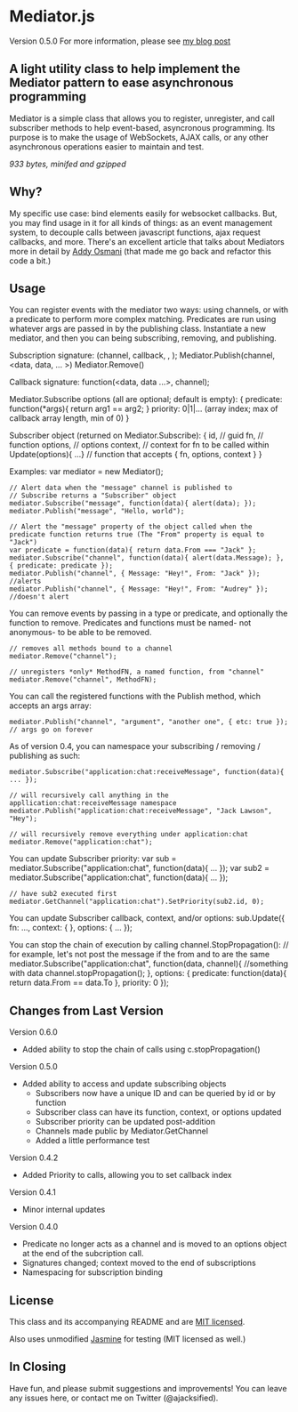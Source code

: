 Mediator.js
===========
Version 0.5.0
For more information, please see 
[my blog post](http://www.thejacklawson.com/index.php/2011/06/mediators-for-modularized-asynchronous-programming-in-javascript/)

A light utility class to help implement the Mediator pattern to ease asynchronous programming
---------------------------------------------

Mediator is a simple class that allows you to register, unregister, and call 
subscriber methods to help event-based, asyncronous programming.  Its purpose 
is to make the usage of WebSockets, AJAX calls, or any other asynchronous 
operations easier to maintain and test.

*933 bytes, minifed and gzipped*

Why?
---
My specific use case: bind elements easily for websocket callbacks. But, you
may find usage in it for all kinds of things: as an event management system,
to decouple calls between javascript functions, ajax request callbacks, and
more. There's an excellent article that talks about Mediators more in detail
by [Addy Osmani](http://addyosmani.com/largescalejavascript/#mediatorpattern)
(that made me go back and refactor this code a bit.)

Usage
-----

You can register events with the mediator two ways: using channels, or with a 
predicate to perform more complex matching. Predicates are run using whatever
args are passed in by the publishing class. Instantiate a new mediator, and
then you can being subscribing, removing, and publishing.

Subscription signature:
    (channel, callback, <options>, <context>);
    Mediator.Publish(channel, <data, data, ... >)
    Mediator.Remove(<channel>) 

Callback signature:
    function(<data, data ...>, channel);
    

Mediator.Subscribe options (all are optional; default is empty):
    { 
      predicate: function(*args){ return arg1 == arg2; } 
      priority: 0|1|... (array index; max of callback array length, min of 0)
    }

Subscriber object (returned on Mediator.Subscribe):
    {
      id, // guid
      fn, // function
      options, // options
      context, // context for fn to be called within
      Update(options){ ...} // function that accepts { fn, options, context }
    }

Examples:
    var mediator = new Mediator();

    // Alert data when the "message" channel is published to
    // Subscribe returns a "Subscriber" object
    mediator.Subscribe("message", function(data){ alert(data); });
    mediator.Publish("message", "Hello, world");
    
    // Alert the "message" property of the object called when the predicate function returns true (The "From" property is equal to "Jack")
    var predicate = function(data){ return data.From === "Jack" };
    mediator.Subscribe("channel", function(data){ alert(data.Message); }, { predicate: predicate });
    mediator.Publish("channel", { Message: "Hey!", From: "Jack" }); //alerts
    mediator.Publish("channel", { Message: "Hey!", From: "Audrey" }); //doesn't alert

You can remove events by passing in a type or predicate, and optionally the 
function to remove. Predicates and functions must be named- not anonymous- 
to be able to be removed.

    // removes all methods bound to a channel 
    mediator.Remove("channel");
    
    // unregisters *only* MethodFN, a named function, from "channel" 
    mediator.Remove("channel", MethodFN);
    
You can call the registered functions with the Publish method, which accepts 
an args array:

    mediator.Publish("channel", "argument", "another one", { etc: true }); // args go on forever

As of version 0.4, you can namespace your subscribing / removing / publishing as such:

    mediator.Subscribe("application:chat:receiveMessage", function(data){ ... });
    
    // will recursively call anything in the appllication:chat:receiveMessage namespace 
    mediator.Publish("application:chat:receiveMessage", "Jack Lawson", "Hey");
    
    // will recursively remove everything under application:chat
    mediator.Remove("application:chat");

You can update Subscriber priority:
    var sub = mediator.Subscribe("application:chat", function(data){ ... });
    var sub2 = mediator.Subscribe("application:chat", function(data){ ... });

    // have sub2 executed first
    mediator.GetChannel("application:chat").SetPriority(sub2.id, 0);

You can update Subscriber callback, context, and/or options:
    sub.Update({ fn: ..., context: { }, options: { ... });

You can stop the chain of execution by calling channel.StopPropagation():
    // for example, let's not post the message if the from and to are the same
    mediator.Subscribe("application:chat", function(data, channel){
      //something with data
      channel.stopPropagation();
    }, options: {
      predicate: function(data){ return data.From == data.To },
      priority: 0
    });

Changes from Last Version
-------------------------
Version 0.6.0
* Added ability to stop the chain of calls using c.stopPropagation()

Version 0.5.0
* Added ability to access and update subscribing objects
  * Subscribers now have a unique ID and can be queried by id or by function
  * Subscriber class can have its function, context, or options updated
  * Subscriber priority can be updated post-addition
  * Channels made public by Mediator.GetChannel
  * Added a little performance test

Version 0.4.2
* Added Priority to calls, allowing you to set callback index

Version 0.4.1
* Minor internal updates

Version 0.4.0
* Predicate no longer acts as a channel and is moved to an options object
at the end of the subcription call.
* Signatures changed; context moved to the end of subscriptions
* Namespacing for subscription binding


License
-------
This class and its accompanying README and are 
[MIT licensed](http://www.opensource.org/licenses/mit-license.php). 


Also uses unmodified [Jasmine](http://pivotal.github.com/jasmine/) 
for testing (MIT licensed as well.)

In Closing
----------
Have fun, and please submit suggestions and improvements! You can leave any 
issues here, or contact me on Twitter (@ajacksified).
